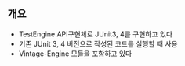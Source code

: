 ## 개요
- TestEngine API구현체로 JUnit3, 4를 구현하고 있다
- 기존 JUnit 3, 4 버전으로 작성된 코드를 실행할 때 사용
- Vintage-Engine 모듈을 포함하고 있다
